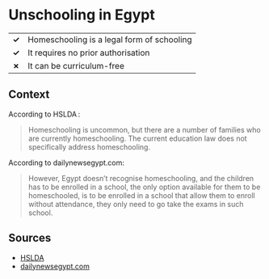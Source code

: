 # Unschooling in Egypt
| | |
|-|-|
| __✓__ | Homeschooling is a legal form of schooling |
| __✓__ | It requires no prior authorisation |
| __✗__ | It can be curriculum-free |

## Context

According to HSLDA :

> Homeschooling is uncommon, but there are a number of families who are currently homeschooling. The current education law does not specifically address homeschooling.

According to dailynewsegypt.com:

> However, Egypt doesn’t recognise homeschooling, and the children has to be enrolled in a school, the only option available for them to be homeschooled, is to be enrolled in a school that allow them to enroll without attendance, they only need to go take the exams in such school.

## Sources

* [HSLDA](https://hslda.org/post/egypt)
* [dailynewsegypt.com](https://www.dailynewsegypt.com/2019/06/30/can-homeschooling-replace-formal-education-in-egypt/)
